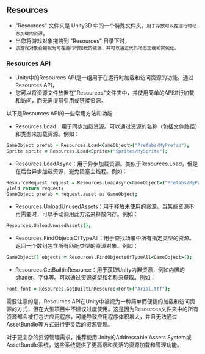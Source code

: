 ## Resources
* "Resources" 文件夹是 Unity3D 中的一个特殊文件夹，`用于存放可以在运行时动态加载的资源`。
* 当您将游戏对象拖拽到 "Resources" 目录下时，
* `该游戏对象会被视为可在运行时加载的资源，并可以通过代码动态加载和实例化。`


### Resources API
* Unity中的Resources API是一组用于在运行时加载和访问资源的功能。通过Resources API，
* 您可以将资源文件放置在"Resources"文件夹中，并使用简单的API进行加载和访问，而无需提前引用或链接资源。

以下是Resources API的一些常用方法和功能：
* Resources.Load：用于同步加载资源。可以通过资源的名称（包括文件路径）和类型来加载资源。例如：
```coffeescript
GameObject prefab = Resources.Load<GameObject>("Prefabs/MyPrefab");
Sprite sprite = Resources.Load<Sprite>("Sprites/MySprite");

```
* Resources.LoadAsync：用于异步加载资源。类似于Resources.Load，但是在后台异步加载资源，避免阻塞主线程。例如：
```coffeescript
ResourceRequest request = Resources.LoadAsync<GameObject>("Prefabs/MyPrefab");
yield return request;
GameObject prefab = request.asset as GameObject;
```

* Resources.UnloadUnusedAssets：用于释放未使用的资源。当某些资源不再需要时，可以手动调用此方法来释放内存。例如：
```coffeescript
Resources.UnloadUnusedAssets();

```

* Resources.FindObjectsOfTypeAll：用于查找场景中所有指定类型的资源。返回一个数组包含所有匹配类型的资源对象。例如：
```coffeescript
GameObject[] objects = Resources.FindObjectsOfTypeAll<GameObject>();

```

* Resources.GetBuiltinResource：用于获取Unity内置资源，例如内置的shader、字体等。可以通过资源类型和名称来获取。例如：

```coffeescript
Font font = Resources.GetBuiltinResource<Font>("Arial.ttf");

```

需要注意的是，Resources API在Unity中被视为一种简单而便捷的加载和访问资源的方式，但在大型项目中不建议过度使用。这是因为Resources文件夹中的所有资源都会被打包进应用程序，可能导致应用程序体积增大，并且无法通过AssetBundle等方式进行更灵活的资源管理。

对于更复杂的资源管理需求，推荐使用Unity的Addressable Assets System或AssetBundle系统，这些系统提供了更高级和灵活的资源加载和管理功能。


